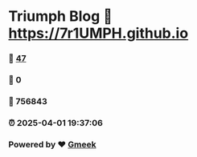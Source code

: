 # Triumph Blog :link: https://7r1UMPH.github.io 
### :page_facing_up: [47](https://7r1UMPH.github.io/tag.html) 
### :speech_balloon: 0 
### :hibiscus: 756843 
### :alarm_clock: 2025-04-01 19:37:06 
### Powered by :heart: [Gmeek](https://github.com/Meekdai/Gmeek)
